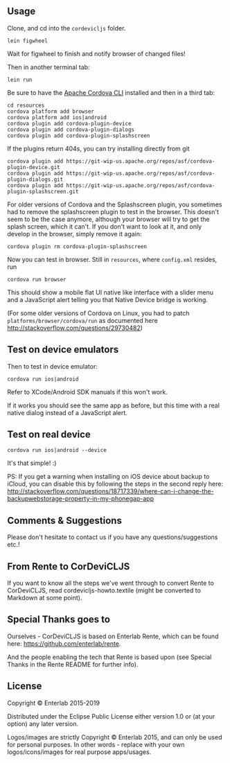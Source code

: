 ## Usage

Clone, and cd into the `cordevicljs` folder.

```
lein figwheel
```

Wait for figwheel to finish and notify browser of changed files!

Then in another terminal tab:

```
lein run
```

Be sure to have the [Apache Cordova CLI](https://cordova.apache.org/docs/en/latest/guide/cli/index.html) installed and then in a third tab:

```
cd resources
cordova platform add browser
cordova platform add ios|android
cordova plugin add cordova-plugin-device
cordova plugin add cordova-plugin-dialogs
cordova plugin add cordova-plugin-splashscreen
```

If the plugins return 404s, you can try installing directly from git

```
cordova plugin add https://git-wip-us.apache.org/repos/asf/cordova-plugin-device.git
cordova plugin add https://git-wip-us.apache.org/repos/asf/cordova-plugin-dialogs.git
cordova plugin add https://git-wip-us.apache.org/repos/asf/cordova-plugin-splashscreen.git
```

For older versions of Cordova and the Splashscreen plugin, you sometimes had to remove the splashscreen plugin to test in the browser. This doesn't seem to be the case anymore, although your browser will try to get the splash screen, which it can't. If you don't want to look at it, and only develop in the browser, simply remove it again:

```
cordova plugin rm cordova-plugin-splashscreen
```

Now you can test in browser. Still in `resources`, where `config.xml` resides, run

```
cordova run browser
```

This should show a mobile flat UI native like interface with a slider menu and a JavaScript alert telling you that Native Device bridge is working.

(For some older versions of Cordova on Linux, you had to patch `platforms/browser/cordova/run` as documented here http://stackoverflow.com/questions/29730482)

## Test on device emulators

Then to test in device emulator:

```
cordova run ios|android
```

Refer to XCode/Android SDK manuals if this won't work.

If it works you should see the same app as before, but this time with a real native dialog instead of a JavaScript alert.

## Test on real device

```
cordova run ios|android --device
```

It's that simple! :)

PS: If you get a warning when installing on iOS device about backup to iCloud, you can disable this by following the steps in the second reply here:
http://stackoverflow.com/questions/18717339/where-can-i-change-the-backupwebstorage-property-in-my-phonegap-app

## Comments & Suggestions

Please don't hesitate to contact us if you have any questions/suggestions etc.!

## From Rente to CorDeviCLJS

If you want to know all the steps we've went through to convert Rente to CorDeviCLJS, read cordevicljs-howto.textile (might be converted to Markdown at some point).

## Special Thanks goes to

Ourselves - CorDeviCLJS is based on Enterlab Rente, which can be found here:
https://github.com/enterlab/rente.

And the people enabling the tech that Rente is based upon (see Special Thanks in the Rente README for further info).

## License

Copyright © Enterlab 2015-2019

Distributed under the Eclipse Public License either version 1.0 or (at your option) any later version.

Logos/images are strictly Copyright © Enterlab 2015, and can only be used for personal purposes. In other words - replace with your own logos/icons/images for real purpose apps/usages.
